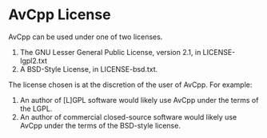 AvCpp License
=============

AvCpp can be used under one of two licenses.

1. The GNU Lesser General Public License, version 2.1, in LICENSE-lgpl2.txt
2. A BSD-Style License, in LICENSE-bsd.txt.

The license chosen is at the discretion of the user of AvCpp. For example:

1. An author of [L]GPL software would likely use AvCpp under the terms of the
LGPL.
2. An author of commercial closed-source software would likely use AvCpp
under the terms of the BSD-style license.
